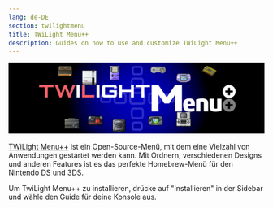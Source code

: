```yaml
---
lang: de-DE
section: twilightmenu
title: TWiLight Menu++
description: Guides on how to use and customize TWiLight Menu++
---
```


![TWiLight Menu++ logo](https://github.com/DS-Homebrew/TWiLightMenu/raw/master/logo.png)

[TWiLight Menu++](https://github.com/DS-Homebrew/TWiLightMenu) ist ein Open-Source-Menü, mit dem eine Vielzahl von Anwendungen gestartet werden kann. Mit Ordnern, verschiedenen Designs und anderen Features ist es das perfekte Homebrew-Menü für den Nintendo DS und 3DS.

Um TwiLight Menu++ zu installieren, drücke auf "Installieren" in der Sidebar und wähle den Guide für deine Konsole aus.
